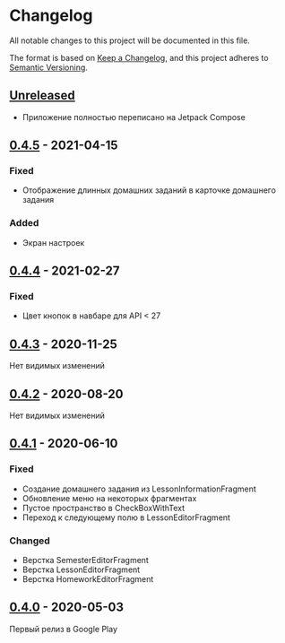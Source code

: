 # Changelog
All notable changes to this project will be documented in this file.

The format is based on [Keep a Changelog](https://keepachangelog.com/en/1.0.0/),
and this project adheres to [Semantic Versioning](https://semver.org/spec/v2.0.0.html).

## [Unreleased]

- Приложение полностью переписано на Jetpack Compose

## [0.4.5] - 2021-04-15

### Fixed
- Отображение длинных домашних заданий в карточке домашнего задания

### Added
- Экран настроек

## [0.4.4] - 2021-02-27

### Fixed
- Цвет кнопок в навбаре для API < 27

## [0.4.3] - 2020-11-25

Нет видимых изменений

## [0.4.2] - 2020-08-20

Нет видимых изменений

## [0.4.1] - 2020-06-10

### Fixed
- Создание домашнего задания из LessonInformationFragment
- Обновление меню на некоторых фрагментах
- Пустое пространство в CheckBoxWithText
- Переход к следующему полю в LessonEditorFragment

### Changed
- Верстка SemesterEditorFragment
- Верстка LessonEditorFragment
- Верстка HomeworkEditorFragment

## [0.4.0] - 2020-05-03

Первый релиз в Google Play

[Unreleased]: https://github.com/Erdenian/StudentAssistant/compare/0.4.5...develop
[0.4.5]: https://github.com/Erdenian/StudentAssistant/compare/0.4.4...0.4.5
[0.4.4]: https://github.com/Erdenian/StudentAssistant/compare/0.4.3...0.4.4
[0.4.3]: https://github.com/Erdenian/StudentAssistant/compare/0.4.2...0.4.3
[0.4.2]: https://github.com/Erdenian/StudentAssistant/compare/0.4.1...0.4.2
[0.4.1]: https://github.com/Erdenian/StudentAssistant/compare/0.4.0...0.4.1
[0.4.0]: https://github.com/Erdenian/StudentAssistant/compare/0.3.1...0.4.0
[0.3.1]: https://github.com/Erdenian/StudentAssistant/compare/0.3.0...0.3.1
[0.3.0]: https://github.com/Erdenian/StudentAssistant/compare/0.2.9...0.3.0
[0.2.9]: https://github.com/Erdenian/StudentAssistant/compare/0.2.8...0.2.9
[0.2.8]: https://github.com/Erdenian/StudentAssistant/compare/0.2.7...0.2.8
[0.2.7]: https://github.com/Erdenian/StudentAssistant/compare/0.2.6...0.2.7
[0.2.6]: https://github.com/Erdenian/StudentAssistant/compare/0.2.5...0.2.6
[0.2.5]: https://github.com/Erdenian/StudentAssistant/compare/0.2.4...0.2.5
[0.2.4]: https://github.com/Erdenian/StudentAssistant/compare/0.2.3...0.2.4
[0.2.3]: https://github.com/Erdenian/StudentAssistant/compare/0.2.0...0.2.3
[0.2.0]: https://github.com/Erdenian/StudentAssistant/compare/0.1.0...0.2.0
[0.1.0]: https://github.com/Erdenian/StudentAssistant/compare/e616d052ad609f694c1dd9c4492a758597fd8f3f...0.1.0
